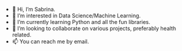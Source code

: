 - 👋 Hi, I’m Sabrina.
- 👀 I’m interested in Data Science/Machine Learning.
- 🌱 I’m currently learning Python and all the fun libraries.
- 💞️ I’m looking to collaborate on various projects, preferably health related.
- 📫 You can reach me by email.

<!---
Sabe1234/Sabe1234 is a ✨ special ✨ repository because its `README.md` (this file) appears on your GitHub profile.
You can click the Preview link to take a look at your changes.
--->
